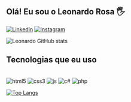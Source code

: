 ## Olá! Eu sou o Leonardo Rosa 🖐️

[![Linkedin](https://img.shields.io/badge/LinkedIn-0077B5?style=for-the-badge&logo=linkedin&logoColor=white)](https://www.linkedin.com/in/leonardo-rosa-sales-5b49b3211/)
[![Instagram](    https://img.shields.io/badge/Instagram-E4405F?style=for-the-badge&logo=instagram&logoColor=white)]()

![Leonardo GitHub stats](https://github-readme-stats.vercel.app/api?username=LeonardoRosaSales&show_icons=true&theme=cobalt)

## Tecnologias que eu uso

<div style="display: inline-block"><br/>
    <img align="center" alt="html5" src="https://img.shields.io/badge/HTML5-E34F26?style=for-the-badge&logo=html5&logoColor=white"/>
    <img align="center" alt="css3" src="https://img.shields.io/badge/CSS3-1572B6?style=for-the-badge&logo=css3&logoColor=white"/>
    <img align="center" alt="js" src="https://img.shields.io/badge/JavaScript-F7DF1E?style=for-the-badge&logo=javascript&logoColor=black"/>
    <img align="center" alt="c#" src="https://img.shields.io/badge/C%23-68217A?style=for-the-badge&logo=c-sharp&logoColor=white"/>
    <img align="center" alt="php" src="https://img.shields.io/badge/PHP-777BB4?style=for-the-badge&logo=php&logoColor=white"/>
</div>

<br/>

[![Top Langs](https://github-readme-stats.vercel.app/api/top-langs/?username=LeonardoRosaSales&layout=pie)](https://github.com/LeonardoRosaSales/github-readme-stats)
